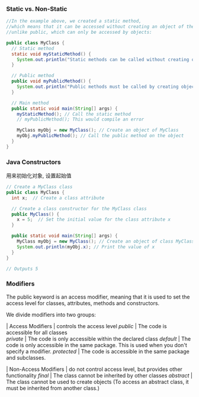 ### Static vs. Non-Static
```java
//In the example above, we created a static method, 
//which means that it can be accessed without creating an object of the class, 
//unlike public, which can only be accessed by objects:

public class MyClass {
  // Static method
  static void myStaticMethod() {
    System.out.println("Static methods can be called without creating objects");
  }

  // Public method
  public void myPublicMethod() {
    System.out.println("Public methods must be called by creating objects");
  }

  // Main method
  public static void main(String[] args) {
    myStaticMethod(); // Call the static method
    // myPublicMethod(); This would compile an error

    MyClass myObj = new MyClass(); // Create an object of MyClass
    myObj.myPublicMethod(); // Call the public method on the object
  }
}
```

### Java Constructors
用来初始化对象, 设置起始值
```java
// Create a MyClass class
public class MyClass {
  int x;  // Create a class attribute

  // Create a class constructor for the MyClass class
  public MyClass() {
    x = 5;  // Set the initial value for the class attribute x
  }

  public static void main(String[] args) {
    MyClass myObj = new MyClass(); // Create an object of class MyClass (This will call the constructor)
    System.out.println(myObj.x); // Print the value of x
  }
}

// Outputs 5
```

### Modifiers
The public keyword is an access modifier, meaning that it is used to set the access level for classes, attributes, methods and constructors.

We divide modifiers into two groups:

| Access Modifiers | controls the access level
*public*	| The code is accessible for all classes	
*private*	| The code is only accessible within the declared class	
*default* |	The code is only accessible in the same package. This is used when you don't specify a modifier.
*protected*	| The code is accessible in the same package and subclasses. 

| Non-Access Modifiers | do not control access level, but provides other functionality
*final*	| The class cannot be inherited by other classes 
*abstract* | The class cannot be used to create objects (To access an abstract class, it must be inherited from another class.)

